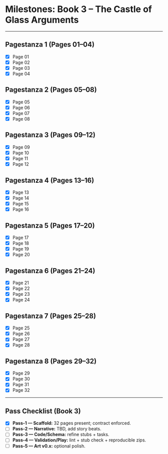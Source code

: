 # Milestones: Book 3 – The Castle of Glass Arguments

---

## Pagestanza 1 (Pages 01–04)
- [x] Page 01
- [x] Page 02
- [x] Page 03
- [x] Page 04

## Pagestanza 2 (Pages 05–08)
- [x] Page 05
- [x] Page 06
- [x] Page 07
- [x] Page 08

## Pagestanza 3 (Pages 09–12)
- [x] Page 09
- [x] Page 10
- [x] Page 11
- [x] Page 12

## Pagestanza 4 (Pages 13–16)
- [x] Page 13
- [x] Page 14
- [x] Page 15
- [x] Page 16

## Pagestanza 5 (Pages 17–20)
- [x] Page 17
- [x] Page 18
- [x] Page 19
- [x] Page 20

## Pagestanza 6 (Pages 21–24)
- [x] Page 21
- [x] Page 22
- [x] Page 23
- [x] Page 24

## Pagestanza 7 (Pages 25–28)
- [x] Page 25
- [x] Page 26
- [x] Page 27
- [x] Page 28

## Pagestanza 8 (Pages 29–32)
- [x] Page 29
- [x] Page 30
- [x] Page 31
- [x] Page 32

---

## Pass Checklist (Book 3)
- [x] **Pass-1 — Scaffold:** 32 pages present; contract enforced.
- [ ] **Pass-2 — Narrative:** TBD, add story beats.
- [ ] **Pass-3 — Code/Schema:** refine stubs + tasks.
- [ ] **Pass-4 — Validation/Play:** lint + stub check + reproducible zips.
- [ ] **Pass-5 — Art v0.x:** optional polish.
